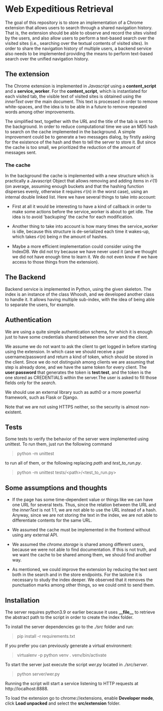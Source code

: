 # Web Expeditious Retrieval
The goal of this repository is to store an implementation of a Chrome extension that allows users to search through a shared navigation history. That is, the extension should be able to observe and record the sites visited by the users, and also allow users to perform a text-based search over the visited sites (i.e., searching over the textual contents of visited sites). In order to share the navigation history of multiple users, a backend service also needs to be implemented providing the means to perform text-based search over the unified navigation history.

## The extension
The Chrome extension is implemented in _Javascript_ using a __content_script__ and a __service_worker__. 
For the __content_script__, which is instantiated for each visited tab, the visible text of visited sites is obtained using the _innerText_ over the main document. This text is processed in order to remove white-spaces, and the idea is to be able in a future to remove repeated words among other improvements.

The simplified text, together with the URL and the title of the tab is sent to the background. In order to reduce computational time we use an MD5 hash to search on the cache implemented in the background. 
A simple improvement could be to generate a two messages dialog, by firstly asking for the existence of the hash and then to tell the server to store it. But since the cache is too small, we prioritized the reduction of the amount of messages sent.

### The cache
In the background the cache is implemented with a new structure which is practically a Javascript Object that allows removing and adding items in $\mathcal{O}(1)$ (on average, assuming enough buckets and that the hashing function disperses evenly, otherwise it requires $\mathcal{O}(n)$ in the worst case), using an internal double linked list. Here we have several things to take into account:

 - First at all it would be interesting to have a kind of callback in order to make some actions before the service_worker is about to get idle. The idea is to avoid 'backuping' the cache for each modification. 

 - Another thing to take into account is how many times the service_worker is idle, because this structure is de-serialized each time it wakes-up, which takes $\mathcal{O}(n)$ being $n$ the amount of hashes.

 - Maybe a more efficient implementation could consider using the IndexDB. We did not try because we have never used it (and we thought we did not have enough time to learn it. We do not even know if we have access to those things from the extension).

## The Backend
Backend service is implemented in Python, using the given skeleton. The index is an instance of the class Whoosh, and we developed another class to handle it.
It allows having multiple sub-index, with the idea of being able to separate the users, for example.

## Authentication
We are using a quite simple authentication schema, for which it is enough just to have some credentials shared between the server and the client.

We assume we do not want to ask the client to get logged in before starting using the extension. In which case we should receive a pair username/password and return a kind of token, which should be stored in the client. Since we do not distinguish among clients we are assuming that step is already done, and we have the same token for every client. The __user:password__ that generates the token is __test:test__, and the token is the one stored as CREDENTIALS within the server.The user is asked to fill those fields only for the _search_.

We should use an external library such as auth0 or a more powerful framework, such as Flask or Django.

Note that we are not using HTTPS neither, so the security is almost non-existent.

## Tests
Some tests to verify the behavior of the server were implemented using unittest.
To run them, just run the following command

> python -m unittest

to run all of them, or the following replacing _path_ and _test_to_run.py_.

> python -m unittest tests/\<path\>/\<test\_to\_run.py\>


## Some assumptions and thoughts
 -  If the page has some time-dependent value or things like we can have one URL for several texts. Thus, since the relation between the URL and the _innerText_ is not 1:1, we are not able to use the URL instead of a hash. Anyway, since we are not storing the text in the index, we are not able to differentiate contents for the same URL.

 - We assumed the cache must be implemented in the frontend without using any external API. 

 - We assumed the _chrome.storage_ is shared among different users, because we were not able to find documentation.
If this is not truth, and we want the cache to be shared among them, we should find another way.

 - As mentioned, we could improve the extension by reducing the text sent both in the search and in the store endpoints. For the lastone it is necessary to study the index deeper. We observed that it removes the punctuation marks among other things, so we could omit to send them.


## Installation
The server requires python3.9 or earlier because it uses __\_\_file\_\___ to retrieve the abstract path to the script in order to create the index folder.

To install the server dependencies go to the _./src_ folder and run:
 >  pip install -r requirements.txt

If you prefer you can previously generate a virtual environment:
 > virtualenv -p python venv
 > . venv/bin/activate

To start the server just execute the script _wer.py_ located in _./src/server_.
> python server/wer.py

Running the script will start a service listening to HTTP requests at http://localhost:8888.

To load the extension go to chrome://extensions, enable __Developer mode__, click __Load unpacked__ and select the __src/extension__ folder.

